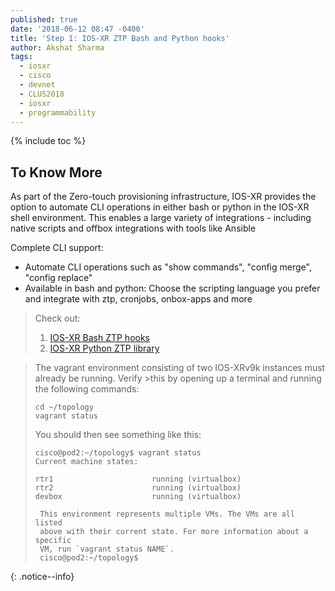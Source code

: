 ```yaml
---
published: true
date: '2018-06-12 08:47 -0400'
title: 'Step 1: IOS-XR ZTP Bash and Python hooks'
author: Akshat Sharma
tags:
  - iosxr
  - cisco
  - devnet
  - CLUS2018
  - iosxr
  - programmability
---
```



{% include toc %}

## To Know More

As part of the Zero-touch provisioning infrastructure, IOS-XR provides the option to automate CLI operations in either bash or python in the IOS-XR shell environment. This enables a large variety of integrations - including native scripts and offbox integrations with tools like Ansible

Complete CLI support: 
*  Automate CLI operations such as "show commands", "config merge", "config replace"
*  Available in bash and python: Choose the scripting language you prefer and integrate with ztp, cronjobs, onbox-apps and more


>Check out:
>
>1) [IOS-XR Bash ZTP hooks](https://xrdocs.io/software-management/tutorials/2016-08-26-working-with-ztp/#ztp_helpersh)
>2) [IOS-XR Python ZTP library](https://xrdocs.io/software-management/tutorials/2016-08-26-working-with-ztp/#ztp_helpersh)


>The vagrant environment consisting of two IOS-XRv9k instances must already be running. Verify >this by opening up a terminal and running the following commands:
>
>  ```
>  cd ~/topology
>  vagrant status
>
>  ```
> You should then see something like this:
>  ```
>  cisco@pod2:~/topology$ vagrant status
>  Current machine states:
>
>  rtr1                      running (virtualbox)
>  rtr2                      running (virtualbox)
>  devbox                    running (virtualbox)
>
>   This environment represents multiple VMs. The VMs are all listed
>   above with their current state. For more information about a specific
>   VM, run `vagrant status NAME`.
>   cisco@pod2:~/topology$ 

{: .notice--info}




 
